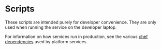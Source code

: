 # Scripts
These scripts are intended purely for developer convenience. They are only used when running the service on the developer laptop.

For information on how services run in production, see the various [chef dependencies](https://github.home.247-inc.net/operations/node_service_247-chef/blob/master/cookbooks/node_service_247/metadata.rb) used by platform services.
